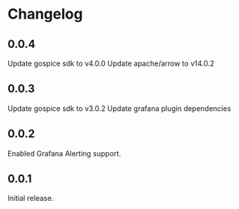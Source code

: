 # Changelog

## 0.0.4

Update gospice sdk to v4.0.0
Update apache/arrow to v14.0.2

## 0.0.3

Update gospice sdk to v3.0.2
Update grafana plugin dependencies

## 0.0.2

Enabled Grafana Alerting support.

## 0.0.1

Initial release.
